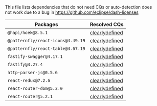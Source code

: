 This file lists dependencies that do not need CQs or auto-detection does not work due to a bug in https://github.com/eclipse/dash-licenses

| Packages | Resolved CQs |
| --- | --- |
| `@hapi/hoek@8.5.1` | [clearlydefined](https://clearlydefined.io/definitions/npm/npmjs/@hapi/hoek/8.5.1) |
| `@patternfly/react-icons@4.49.19` | [clearlydefined](https://clearlydefined.io/definitions/npm/npmjs/-/fastify/3.27.4) |
| `@patternfly/react-table@4.67.19` | [clearlydefined](https://clearlydefined.io/definitions/npm/npmjs/-/fastify/3.27.4) |
| `fastify-swagger@4.17.1` | [clearlydefined](https://clearlydefined.io/definitions/npm/npmjs/-/fastify-swagger/4.17.1) |
| `fastify@3.27.4` | [clearlydefined](https://clearlydefined.io/definitions/npm/npmjs/-/fastify/3.27.4) |
| `http-parser-js@0.5.6` | [clearlydefined](https://clearlydefined.io/definitions/npm/npmjs/-/http-parser-js/0.5.6) |
| `react-redux@7.2.6` | [clearlydefined](https://clearlydefined.io/definitions/npm/npmjs/-/react-redux/7.2.6) |
| `react-router-dom@5.3.0` | [clearlydefined](https://clearlydefined.io/definitions/npm/npmjs/-/react-router-dom/5.3.0) |
| `react-router@5.2.1` | [clearlydefined](https://clearlydefined.io/definitions/npm/npmjs/-/react-router/5.2.1) |
